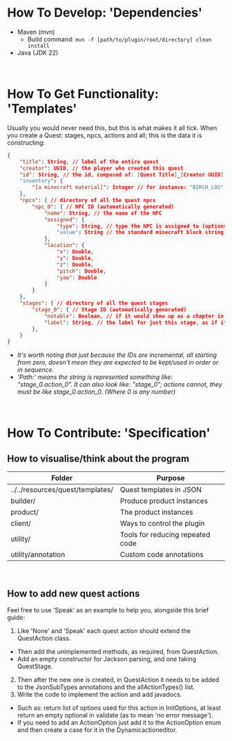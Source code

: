 # How To Develop: 'Dependencies'
- Maven (mvn)
    - Build command: ``mvn -f [path/to/plugin/root/directory] clean install``
- Java (JDK 22)

<br>

# How To Get Functionality: 'Templates'
Usually you would never need this, but this is what makes it all tick. When you create a Quest: stages, npcs, actions and all; this is the data it is constructing:
```json
{
    "title": String, // label of the entire quest
    "creator": UUID, // the player who created this quest
    "id": String, // the id, composed of: [Quest Title]_[Creator UUID]
    "inventory": {
        "[a minecraft material]": Integer // for instance: "BIRCH_LOG" : 1
    },
    "npcs": { // directory of all the quest npcs
        "npc_0": { // NPC ID (automatically generated)
            "name": String, // the name of the NPC
            "assigned": {
                "type": String, // type the NPC is assigned to (options: "BlockNPC")
                "value": String // the standard minecraft block string (like: minecraft:acacia_log)
            },
            "location": {
                "x": Double,
                "y": Double,
                "z": Double,
                "pitch": Double,
                "yaw": Double
            }
        }
    },
    "stages": { // directory of all the quest stages
        "stage_0": { // Stage ID (automatically generated)
            "notable": Boolean, // if it would show up as a chapter in a book; a notable stage
            "label": String, // the label for just this stage, as if it were a chapter
        },
    }
}
```
- *It's worth noting that just because the IDs are incremental, all starting from zero, doesn't mean they are expected to be kept/used in order or in sequence.*
- *'Path:' means the string is represented something like: "stage_0.action_0". It can also look like: "stage_0"; actions cannot, they must be like stage_0.action_0. (Where 0 is any number)*

<br>

# How To Contribute: 'Specification'
## How to visualise/think about the program

| Folder                           | Purpose                          |
|----------------------------------|----------------------------------|
| ../../resources/quest/templates/ | Quest templates in JSON          |
| builder/                         | Produce product instances        |
| product/                         | The product instances            |
| client/                          | Ways to control the plugin       |
| utility/                         | Tools for reducing repeated code |
| utility/annotation               | Custom code annotations          |


<br>

## How to add new quest actions
Feel free to use 'Speak' as an example to help you, alongside this brief guide:
1. Like 'None' and 'Speak' each quest action should extend the QuestAction class.
  - Then add the unimplemented methods, as required, from QuestAction.
  - Add an empty constructor for Jackson parsing, and one taking QuestStage.
2. Then after the new one is created, in QuestAction it needs to be added to the JsonSubTypes annotations and the allActionTypes() list.
3. Write the code to implement the action and add javadocs. 
  - Such as: return list of options used for this action in InitOptions, at least return an empty optional in validate (as to mean 'no error message').
  - If you need to add an ActionOption just add it to the ActionOption enum and then create a case for it in the Dynamicactioneditor.